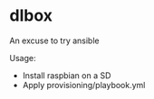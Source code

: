 dlbox
=============

An excuse to try ansible

Usage:
- Install raspbian on a SD
- Apply provisioning/playbook.yml
